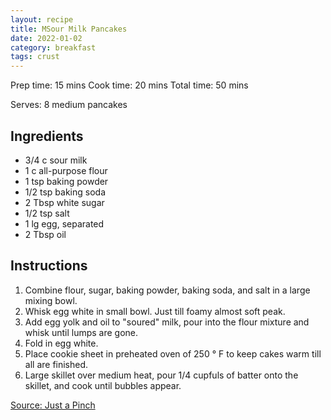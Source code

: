 ```yaml
---
layout: recipe
title: MSour Milk Pancakes
date: 2022-01-02
category: breakfast
tags: crust
---
```


Prep time: 15 mins
Cook time: 20 mins
Total time: 50 mins

Serves: 8 medium pancakes

## Ingredients
* 3/4 c sour milk
* 1 c all-purpose flour
* 1 tsp baking powder
* 1/2 tsp baking soda
* 2 Tbsp white sugar
* 1/2 tsp salt
* 1 lg egg, separated
* 2 Tbsp oil

## Instructions
1. Combine flour, sugar, baking powder, baking soda, and salt in a large mixing bowl.
2. Whisk egg white in small bowl. Just till foamy almost soft peak.
3. Add egg yolk and oil to "soured" milk, pour into the flour mixture and whisk until lumps are gone. 
4. Fold in egg white.
5. Place cookie sheet in preheated oven of 250 ° F to keep cakes warm till all are finished.
6. Large skillet over medium heat, pour 1/4 cupfuls of batter onto the skillet, and cook until bubbles appear.

[Source: Just a Pinch](https://www.justapinch.com/recipes/breakfast/breakfast-pancakes/sour-milk-pancakes.html)
